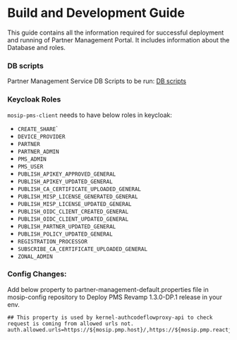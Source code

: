 # Build and Development Guide

This guide contains all the information required for successful deployment and running of Partner Management Portal. It includes information about the Database and roles.

### DB scripts

Partner Management Service DB Scripts to be run: [DB scripts](https://github.com/mosip/partner-management-services/tree/develop-pmp-revamp/db\_scripts/mosip\_pms)

### Keycloak Roles

`mosip-pms-client` needs to have below roles in keycloak:

* `CREATE_SHARE`\`
* `DEVICE_PROVIDER`
* `PARTNER`
* `PARTNER_ADMIN`
* `PMS_ADMIN`
* `PMS_USER`
* `PUBLISH_APIKEY_APPROVED_GENERAL`
* `PUBLISH_APIKEY_UPDATED_GENERAL`
* `PUBLISH_CA_CERTIFICATE_UPLOADED_GENERAL`
* `PUBLISH_MISP_LICENSE_GENERATED_GENERAL`
* `PUBLISH_MISP_LICENSE_UPDATED_GENERAL`
* `PUBLISH_OIDC_CLIENT_CREATED_GENERAL`
* `PUBLISH_OIDC_CLIENT_UPDATED_GENERAL`
* `PUBLISH_PARTNER_UPDATED_GENERAL`
* `PUBLISH_POLICY_UPDATED_GENERAL`
* `REGISTRATION_PROCESSOR`
* `SUBSCRIBE_CA_CERTIFICATE_UPLOADED_GENERAL`
* `ZONAL_ADMIN`

### **Config Changes:**

Add below property to partner-management-default.properties file in mosip-config repository to Deploy PMS Revamp 1.3.0-DP.1 release in your env.

```
## This property is used by kernel-authcodeflowproxy-api to check request is coming from allowed urls not.
auth.allowed.urls=https://${mosip.pmp.host}/,https://${mosip.pmp.reactjs.ui.host}/
```

